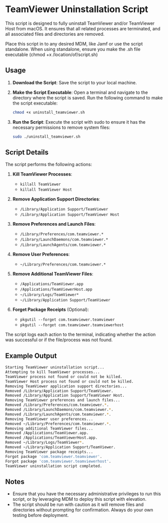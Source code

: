 
# TeamViewer Uninstallation Script

This script is designed to fully uninstall TeamViewer and/or TeamViewer Host from macOS. It ensures that all related processes are terminated, and all associated files and directories are removed.

Place this script in to any desired MDM, like Jamf or use the script standalone. When using standalone, ensure you make the .sh file executable (chmod +x /location/of/script.sh)

## Usage

1. **Download the Script**: Save the script to your local machine.

2. **Make the Script Executable**: Open a terminal and navigate to the directory where the script is saved. Run the following command to make the script executable:
   ```bash
   chmod +x uninstall_teamviewer.sh
   ```

3. **Run the Script**: Execute the script with sudo to ensure it has the necessary permissions to remove system files:
   ```bash
   sudo ./uninstall_teamviewer.sh
   ```

## Script Details

The script performs the following actions:

1. **Kill TeamViewer Processes**:
   - `killall TeamViewer`
   - `killall TeamViewer Host`

2. **Remove Application Support Directories**:
   - `/Library/Application Support/TeamViewer`
   - `/Library/Application Support/TeamViewer Host`

3. **Remove Preferences and Launch Files**:
   - `/Library/Preferences/com.teamviewer.*`
   - `/Library/LaunchDaemons/com.teamviewer.*`
   - `/Library/LaunchAgents/com.teamviewer.*`

4. **Remove User Preferences**:
   - `~/Library/Preferences/com.teamviewer.*`

5. **Remove Additional TeamViewer Files**:
   - `/Applications/TeamViewer.app`
   - `/Applications/TeamViewerHost.app`
   - `~/Library/Logs/TeamViewer*`
   - `~/Library/Application Support/TeamViewer`

6. **Forget Package Receipts** (Optional):
   - `pkgutil --forget com.teamviewer.teamviewer`
   - `pkgutil --forget com.teamviewer.teamviewerhost`

The script logs each action to the terminal, indicating whether the action was successful or if the file/process was not found.

## Example Output

```bash
Starting TeamViewer uninstallation script...
Attempting to kill TeamViewer processes...
TeamViewer process not found or could not be killed.
TeamViewer Host process not found or could not be killed.
Removing TeamViewer application support directories...
Removed /Library/Application Support/TeamViewer.
Removed /Library/Application Support/TeamViewer Host.
Removing TeamViewer preferences and launch files...
Removed /Library/Preferences/com.teamviewer.*.
Removed /Library/LaunchDaemons/com.teamviewer.*.
Removed /Library/LaunchAgents/com.teamviewer.*.
Removing TeamViewer user preferences...
Removed ~/Library/Preferences/com.teamviewer.*.
Removing additional TeamViewer files...
Removed /Applications/TeamViewer.app.
Removed /Applications/TeamViewerHost.app.
Removed ~/Library/Logs/TeamViewer*.
Removed ~/Library/Application Support/TeamViewer.
Removing TeamViewer package receipts...
Forgot package 'com.teamviewer.teamviewer'.
Forgot package 'com.teamviewer.teamviewerhost'.
TeamViewer uninstallation script completed.
```

## Notes

- Ensure that you have the necessary administrative privileges to run this script, or by leveraging MDM to deploy this script with elevation.
- The script should be run with caution as it will remove files and directories without prompting for confirmation. Always do your own testing before deployment.
